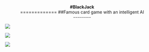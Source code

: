 <p align="center">
<b> #BlackJack </b><br />
  =============
##Famous card game with an intelligent AI <br />
  ---------

<img src="https://user-images.githubusercontent.com/23034890/34436521-94fcdbf6-eca7-11e7-959d-3f96e763a931.jpg"> <br />

<img src="https://user-images.githubusercontent.com/23034890/34436524-a2204aac-eca7-11e7-94ff-b0a666515dcc.jpg"> <br />

<img src="https://user-images.githubusercontent.com/23034890/34436528-b0a08c2c-eca7-11e7-9506-3b8938dfe82a.jpg"> <br />
</p>
<p align="left>
          ###If you want to play demo check **demo branch. Just open *index in any browser except Chrome.
          </p>
